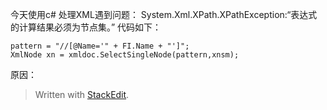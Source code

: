 今天使用c# 处理XML遇到问题：
System.Xml.XPath.XPathException:“表达式的计算结果必须为节点集。”
代码如下：

    pattern = "//[@Name='" + FI.Name + "']";
    XmlNode xn = xmldoc.SelectSingleNode(pattern,xnsm);

原因：
	

> Written with [StackEdit](https://stackedit.io/).
<!--stackedit_data:
eyJwcm9wZXJ0aWVzIjoiZXh0ZW5zaW9uczogLm1kXG4iLCJoaX
N0b3J5IjpbLTE1NDc5ODYzMzNdfQ==
-->